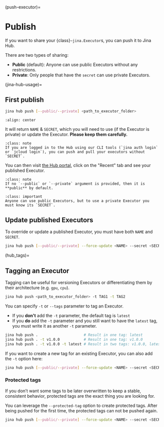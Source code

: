 (push-executor)=
# Publish

If you want to share your {class}`~jina.Executor`s, you can push it to Jina Hub.

There are two types of sharing:
- **Public** (default): Anyone can use public Executors without any restrictions.
- **Private**: Only people that have the `secret` can use private Executors. 

(jina-hub-usage)=
## First publish

```bash
jina hub push [--public/--private] <path_to_executor_folder>
```

```{figure} screenshots/hub-push.gif
:align: center
```


It will return `NAME` & `SECRET`, which you will need to use (if the Executor is private) or update the Executor. **Please keep them carefully.**

````{admonition} Note
:class: note
If you are logged in to the Hub using our CLI tools (`jina auth login` or `jcloud login`), you can push and pull your executors without `SECRET`.
````

You can then visit [the Hub portal](https://hub.jina.ai), click on the "Recent" tab and see your published Executor.

````{admonition} Note
:class: note
If no `--public` or `--private` argument is provided, then it is **public** by default.
````

````{admonition} Important
:class: important
Anyone can use public Executors, but to use a private Executor you must know its `SECRET`.
````


## Update published Executors

To override or update a published Executor, you must have both `NAME` and `SECRET`.

```bash
jina hub push [--public/--private] --force-update <NAME> --secret <SECRET> <path_to_executor_folder>
```

(hub_tags)=
## Tagging an Executor

Tagging can be useful for versioning Executors or differentiating them by their architecture (e.g. `gpu`, `cpu`).

```bash
jina hub push <path_to_executor_folder> -t TAG1 -t TAG2
```

You can specify `-t` or `--tags` parameter to tag an Executor.

- If you **don't** add the `-t` parameter, the default tag is `latest`
- If you **do** add the `-t` parameter and you still want to have the `latest` tag, you must write it as another `-t` parameter.

```bash
jina hub push .                     # Result in one tag: latest
jina hub push . -t v1.0.0           # Result in one tag: v1.0.0
jina hub push . -t v1.0.0 -t latest # Result in two tags: v1.0.0, latest
```

If you want to create a new tag for an existing Executor, you can also add the `-t` option here:

```bash
jina hub push [--public/--private] --force-update <NAME> --secret <SECRET> -t TAG <path_to_executor_folder>
```

### Protected tags

If you don’t want some tags to be later overwritten to keep a stable, consistent behavior, 
protected tags are the exact thing you are looking for.

You can leverage the `--protected-tag` option to create protected tags. 
After being pushed for the first time, the protected tags can not be pushed again.

```bash
jina hub push [--public/--private] --force-update <NAME> --secret <SECRET> --protected-tag <PROTECTED_TAG_1> --protected-tag <PROTECTED_TAG_2> <path_to_executor_folder>
```